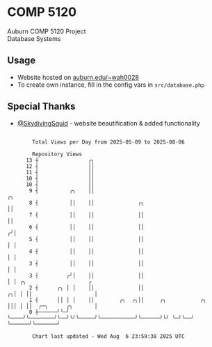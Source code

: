 # COMP 5120
Auburn COMP 5120 Project  
Database Systems

## Usage
- Website hosted on [auburn.edu/~wah0028](https://webhome.auburn.edu/~wah0028/)
- To create own instance, fill in the config vars in `src/database.php`

## Special Thanks
- [@SkydivingSquid](https://github.com/SkydivingSquid) - website beautification & added functionality

```

        Total Views per Day from 2025-05-09 to 2025-08-06

        Repository Views
      13 ┼                ╭╮
      12 ┤                ││
      11 ┤                ││
      10 ┤                ││
      10 ┤                ││
       9 ┤          ╭╮    ││                                             ╭╮
       8 ┤          ││    ││              ╭╮                             ││
       7 ┤          ││    ││              ││                             ││
       6 ┤          ││    ││              ││                            ╭╯│
       5 ┤          ││    ││              ││                            │ │
       4 ┤          ││    ││              ││                            │ │
       3 ┤          ││    ││              ││                            │ │
       3 ┤         ╭╯│    ││              ││                            │ │ ╭╮                    ╭
       2 ┤      ╭╮ │ │    ││              ││                          ╭╮│ │ ││                    │
       1 ┤      ││ │ │    ││        ╭╮  ╭╮││     ╭╮           ╭╮      │││ │ ││  ╭─╮      ╭╮       │
       0 ┼──────╯╰─╯ ╰────╯╰────────╯╰──╯╰╯╰─────╯╰───────────╯╰──────╯╰╯ ╰─╯╰──╯ ╰──────╯╰───────╯

        Chart last updated - Wed Aug  6 23:59:38 2025 UTC
        
```
